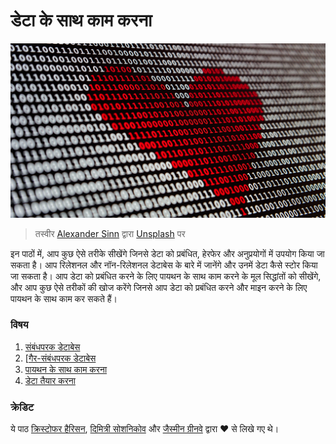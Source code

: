 # डेटा के साथ काम करना

![डेटा से प्यार](../images/data-love.jpg)
> तस्वीर <a href="https://unsplash.com/@swimstaralex?utm_source=unsplash&utm_medium=referral&utm_content=creditCopyText">Alexander Sinn</a> द्वारा <a href="https://unsplash.com/s/photos/data?utm_source=unsplash&utm_medium=referral&utm_content=creditCopyText">Unsplash</a>
पर

  
इन पाठों में, आप कुछ ऐसे तरीके सीखेंगे जिनसे डेटा को प्रबंधित, हेरफेर और अनुप्रयोगों में उपयोग किया जा सकता है। आप रिलेशनल और नॉन-रिलेशनल डेटाबेस के बारे में जानेंगे और उनमें डेटा कैसे स्टोर किया जा सकता है। आप डेटा को प्रबंधित करने के लिए पायथन के साथ काम करने के मूल सिद्धांतों को सीखेंगे, और आप कुछ ऐसे तरीकों की खोज करेंगे जिनसे आप डेटा को प्रबंधित करने और माइन करने के लिए पायथन के साथ काम कर सकते हैं।
### विषय

1. [संबंधपरक डेटाबेस](../05-relational-databases/README.md)
2. [[गैर-संबंधपरक डेटाबेस](../06-non-relational/README.md)
3. [पायथन के साथ काम करना](../07-python/README.md)
4. [डेटा तैयार करना](../08-data-preparation/README.md)

### क्रेडिट

ये पाठ [क्रिस्टोफर हैरिसन](https://twitter.com/geektrainer), [दिमित्री सोशनिकोव](https://twitter.com/shwars) और [जैस्मीन ग्रीनवे](https://twitter.com/shwars) द्वारा ❤️ से लिखे गए थे।
